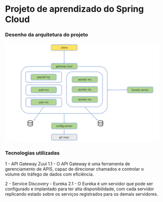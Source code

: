 # Projeto de aprendizado do Spring Cloud

### Desenho da arquitetura do projeto

![Roadmap](https://raw.githubusercontent.com/wmartinsdeveloper/springcloud_workpayroll/main/roadmap_project.jpg)


### Tecnologias utilizadas

1 - API Gateway Zuul
		1.1 - O API Gateway é uma ferramenta de gerenciamento de APIS, capaz de direcionar chamados e controlar o volume do tráfego de dados com eficiência.

2 - Service Discovery - Eureka
	2.1 - O Eureka é um servidor que pode ser configurado e implantado para ter alta disponibilidade, com cada servidor replicando estado sobre os serviços registrados para os demais servidores.